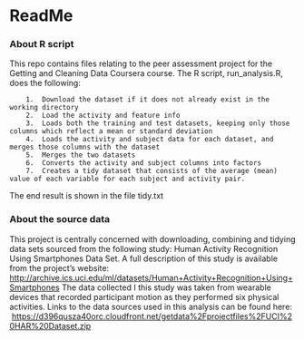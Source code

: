# ReadMe
### About R script

This repo contains files relating to the peer assessment project for the Getting and Cleaning Data Coursera course. The R script, run_analysis.R, does the following:
       
        1.	Download the dataset if it does not already exist in the working directory
        2.	Load the activity and feature info
        3.	Loads both the training and test datasets, keeping only those columns which reflect a mean or standard deviation
        4.	Loads the activity and subject data for each dataset, and merges those columns with the dataset
        5.	Merges the two datasets
        6.	Converts the activity and subject columns into factors
        7.	Creates a tidy dataset that consists of the average (mean) value of each variable for each subject and activity pair.

The end result is shown in the file tidy.txt

### About the source data

This project is centrally concerned with downloading, combining and tidying data sets sourced from the following study:  Human Activity Recognition Using Smartphones Data Set. A full description of this study is available from the project’s website: http://archive.ics.uci.edu/ml/datasets/Human+Activity+Recognition+Using+Smartphones
The data collected I this study was taken from wearable devices that recorded participant motion as they performed six physical activities. Links to the data sources used in this analysis can be found here:  https://d396qusza40orc.cloudfront.net/getdata%2Fprojectfiles%2FUCI%20HAR%20Dataset.zip
